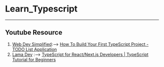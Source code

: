 # Learn_Typescript

<hr>

## Youtube Resource
1. [Web Dev Simplified](https://www.youtube.com/@WebDevSimplified):--> [How To Build Your First TypeScript Project - TODO List Application](https://youtu.be/jBmrduvKl5w)
2. [Lama Dev](https://www.youtube.com/@LamaDev) :--> [TypeScript for React/Next.js Developers | TypeScript Tutorial for Beginners](https://youtu.be/WlxcujsvcIY)

